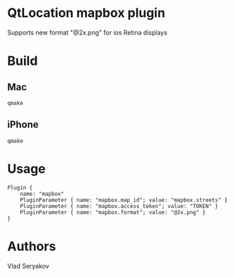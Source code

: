 # QtLocation mapbox plugin

Supports new format "@2x.png" for ios Retina displays

# Build

## Mac
  
    qmake

## iPhone

    qmake 
# Usage

    Plugin {
        name: "mapbox"
        PluginParameter { name: "mapbox.map_id"; value: "mapbox.streets" }
        PluginParameter { name: "mapbox.access_token"; value: "TOKEN" }
        PluginParameter { name: "mapbox.format"; value: "@2x.png" }
    }

# Authors

Vlad Seryakov


